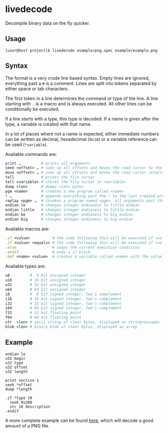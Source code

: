 # livedecode

Decompile binary data on the fly quicker.

## Usage

```sh-session
[user@host project]$ livedecode example/png.spec example/example.png
```

## Syntax

The format is a very crude line based syntax. Empty lines are ignored, everything past a `#` is a comment.
Lines are split into tokens separated by either space or tab characters.

The first token in a line determines the command or type of the line.
A line starting with `.` is a macro and is always executed. All other lines can be conditionally be executed.

If a line starts with a type, this type is decoded. If a name is given after the type, a variable is created with that name.

In a lot of places where not a name is expected, either immediate numbers can be written as decimal, hexadecimal (`0x1A`) or a
variable reference can be used (`*variable`).

Available commands are:

```rb
print …         # prints all arguments
seek <offset> … # sums up all offsets and moves the read cursor to the absolute position
move <offset> … # sums up all offsets and moves the read cursor relatively. Accepts negative numbers
tell            # prints the file cursor
tell <variable> # stores the file cursor in <variable>
dump <len>      # dumps <len> bytes
pgm <name>      # creates a new program called <name>
! …             # appends everything past the ! to the last created program
replay <pgm> …  # invokes a program named <pgm>. all arguments past that are passed as variables arg[0] to arg[n]
endian le       # changes integer endianess to little endian
endian little   # changes integer endianess to little endian
endian be       # changes integer endianess to big endian
endian big      # changes integer endianess to big endian
```

Available macros are:

```rb
.if <value>          # the code following this will be executed if <value> is not 0
.if <value> <equals> # the code following this will be executed if <value> is equals to <equals>
.else                # swaps the current execution condition
.endif               # ends a if block
.def <name> <value>  # creates a variable called <name> with the value <value>. Useful for constants or aliases
```

Available types are:

```rb
u8         #  8 bit unsigned integer
u16        # 16 bit unsigned integer
u32        # 32 bit unsigned integer
u64        # 64 bit unsigned integer
i8         #  8 bit signed integer, two's complement
i16        # 16 bit signed integer, two's complement
i32        # 32 bit signed integer, two's complement
i64        # 64 bit signed integer, two's complement
f32        # 32 bit floating point
f64        # 64 bit floating point
str  <len> # ascii string of <len> bytes, displayed as string+escapes
blob <len> # binary blob of <len> bytes, displayed as array
```

## Example

```
endian le
u32 magic
u32 type
u32 offset
u32 length

print section 1
seek *offset
dump *length

.if *type 10
  seek 0x200
  str 10 description
.endif
```

A more complete example can be found [here](examples/), which will decode a good amount of a PNG file.
